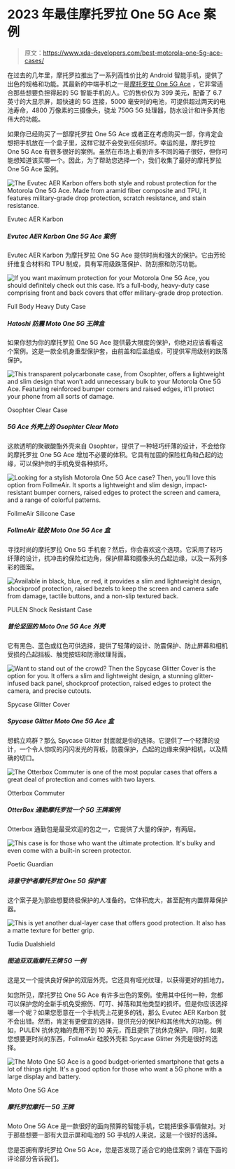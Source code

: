# 2023 年最佳摩托罗拉 One 5G Ace 案例

> 原文：<https://www.xda-developers.com/best-motorola-one-5g-ace-cases/>

在过去的几年里，摩托罗拉推出了一系列高性价比的 Android 智能手机，提供了出色的规格和功能。其最新的中端手机之一是[摩托罗拉 One 5G Ace](https://www.xda-developers.com/moto-one-5g-motorola-most-affordable-5g-capable-device/) ，它非常适合那些想要负担得起的 5G 智能手机的人。它的售价仅为 399 美元，配备了 6.7 英寸的大显示屏，超快速的 5G 连接，5000 毫安时的电池，可提供超过两天的电池寿命，4800 万像素的三摄像头，骁龙 750G 5G 处理器，防水设计和许多其他伟大的功能。

如果你已经购买了一部摩托罗拉 One 5G Ace 或者正在考虑购买一部，你肯定会想把手机放在一个盒子里，这样它就不会受到任何损坏。幸运的是，摩托罗拉 One 5G Ace 有很多很好的案例。虽然在市场上看到许多不同的箱子很好，但你可能想知道该买哪一个。因此，为了帮助您选择一个，我们收集了最好的摩托罗拉 One 5G Ace 案例。

 <picture>![The Evutec AER Karbon offers both style and robust protection for the Motorola One 5G Ace. Made from aramid fiber composite and TPU, it features military-grade drop protection, scratch resistance, and stain resistance.](img/42c28dc81f2690835efac5ddeb8b58f2.png)</picture> 

Evutec AER Karbon

##### Evutec AER Karbon One 5G Ace 案例

Evutec AER Karbon 为摩托罗拉 One 5G Ace 提供时尚和强大的保护。它由芳纶纤维复合材料和 TPU 制成，具有军用级跌落保护、防刮擦和防污功能。

 <picture>![If you want maximum protection for your Motorola One 5G Ace, you should definitely check out this case. It’s a full-body, heavy-duty case comprising front and back covers that offer military-grade drop protection.](img/76d89594f083db36331fa0231097463f.png)</picture> 

Full Body Heavy Duty Case

##### Hatoshi 防震 Moto One 5G 王牌盒

如果你想为你的摩托罗拉 One 5G Ace 提供最大限度的保护，你绝对应该看看这个案例。这是一款全机身重型保护套，由前盖和后盖组成，可提供军用级别的跌落保护。

 <picture>![This transparent polycarbonate case, from Osophter, offers a lightweight and slim design that won’t add unnecessary bulk to your Motorola One 5G Ace. Featuring reinforced bumper corners and raised edges, it’ll protect your phone from all sorts of damage.](img/539ea6defc51f2895dae3f69789a865c.png)</picture> 

Osophter Clear Case

##### 5G Ace 外壳上的 Osophter Clear Moto

这款透明的聚碳酸酯外壳来自 Osophter，提供了一种轻巧纤薄的设计，不会给你的摩托罗拉 One 5G Ace 增加不必要的体积。它具有加固的保险杠角和凸起的边缘，可以保护你的手机免受各种损坏。

 <picture>![Looking for a stylish Motorola One 5G Ace case? Then, you’ll love this option from FollmeAir. It sports a lightweight and slim design, impact-resistant bumper corners, raised edges to protect the screen and camera, and a range of colorful patterns.](img/bd15c47ac8936e40125bc08e52051c93.png)</picture> 

FollmeAir Silicone Case

##### FollmeAir 硅胶 Moto One 5G Ace 盒

寻找时尚的摩托罗拉 One 5G 手机套？然后，你会喜欢这个选项。它采用了轻巧纤薄的设计，抗冲击的保险杠边角，保护屏幕和摄像头的凸起边缘，以及一系列多彩的图案。

 <picture>![Available in black, blue, or red, it provides a slim and lightweight design, shockproof protection, raised bezels to keep the screen and camera safe from damage, tactile buttons, and a non-slip textured back.](img/b166550bcda847529cf521d5f4b5e30d.png)</picture> 

PULEN Shock Resistant Case

##### 普伦坚固的 Moto One 5G Ace 外壳

它有黑色、蓝色或红色可供选择，提供了轻薄的设计、防震保护、防止屏幕和相机受损的凸起挡板、触觉按钮和防滑纹理背面。

 <picture>![Want to stand out of the crowd? Then the Spycase Glitter Cover is the option for you. It offers a slim and lightweight design, a stunning glitter-infused back panel, shockproof protection, raised edges to protect the camera, and precise cutouts.](img/e9d3585b9df22eeb6ae8ffa4c3e1c039.png)</picture> 

Spycase Glitter Cover

##### Spycase Glitter Moto One 5G Ace 盒

想鹤立鸡群？那么 Spycase Glitter 封面就是你的选择。它提供了一个轻薄的设计，一个令人惊叹的闪闪发光的背板，防震保护，凸起的边缘来保护相机，以及精确的切口。

 <picture>![The Otterbox Commuter is one of the most popular cases that offers a great deal of protection and comes with two layers.](img/8e15dd031e802174d96832b6d2790576.png)</picture> 

Otterbox Commuter

##### OtterBox 通勤摩托罗拉一个 5G 王牌案例

Otterbox 通勤包是最受欢迎的包之一，它提供了大量的保护，有两层。

 <picture>![This case is for those who want the ultimate protection. It's bulky and even come with a built-in screen protector.](img/ec4206f658cf6eeb4ad700117780cdf0.png)</picture> 

Poetic Guardian

##### 诗意守护者摩托罗拉 One 5G 保护套

这个案子是为那些想要终极保护的人准备的。它体积庞大，甚至配有内置屏幕保护器。

 <picture>![This is yet another dual-layer case that offers good protection. It also has a matte texture for better grip.](img/4b3cd1fe25773effa42534c06654d099.png)</picture> 

Tudia Dualshield

##### 图迪亚双盾摩托王牌 5G 一例

这是又一个提供良好保护的双层外壳。它还具有哑光纹理，以获得更好的抓地力。

如您所见，摩托罗拉 One 5G Ace 有许多出色的案例。使用其中任何一种，您都可以保护您的全新手机免受擦伤、叮叮、掉落和其他类型的损坏。但是你应该选择哪一个呢？如果您愿意在一个手机壳上花更多的钱，那么 Evutec AER Karbon 就不会出错。然而，肯定有更便宜的选择，提供充分的保护和其他伟大的功能。例如，PULEN 抗休克箱的费用不到 10 美元，而且提供了抗休克保护。同时，如果您想要更时尚的东西，FollmeAir 硅胶外壳和 Spycase Glitter 外壳是很好的选择。

 <picture>![The Moto One 5G Ace is a good budget-oriented smartphone that gets a lot of things right. It's a good option for those who want a 5G phone with a large display and battery.](img/a4ed4a39221ad6965cdd322044e131c9.png)</picture> 

Moto One 5G Ace

##### 摩托罗拉摩托一 5G 王牌

Moto One 5G Ace 是一款很好的面向预算的智能手机，它能把很多事情做对。对于那些想要一部有大显示屏和电池的 5G 手机的人来说，这是一个很好的选择。

您是否拥有摩托罗拉 One 5G Ace，您是否发现了适合它的绝佳案例？请在下面的评论部分告诉我们。